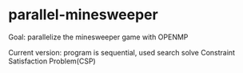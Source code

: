# parallel-minesweeper
Goal: parallelize the minesweeper game with OPENMP

Current version: program is sequential, used search solve Constraint Satisfaction Problem(CSP)
